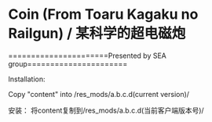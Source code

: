 ﻿# Coin (From Toaru Kagaku no Railgun) / 某科学的超电磁炮

======================Presented by SEA group======================



Installation: 

Copy "content" into /res_mods/a.b.c.d(current version)/


安装：
将content复制到/res_mods/a.b.c.d(当前客户端版本号)/

